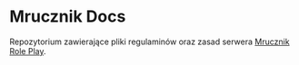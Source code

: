 # Mrucznik Docs

Repozytorium zawierające pliki regulaminów oraz zasad serwera [Mrucznik Role Play](https://mrucznik-rp.pl).
